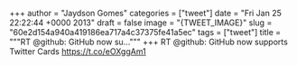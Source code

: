 
+++
author = "Jaydson Gomes"
categories = ["tweet"]
date = "Fri Jan 25 22:22:44 +0000 2013"
draft = false
image = "{TWEET_IMAGE}"
slug = "60e2d154a940a419186ea717a4c37375fe41a5ec"
tags = ["tweet"]
title = """RT @github: GitHub now su..."""
+++
RT @github: GitHub now supports Twitter Cards https://t.co/eOXggAm1
